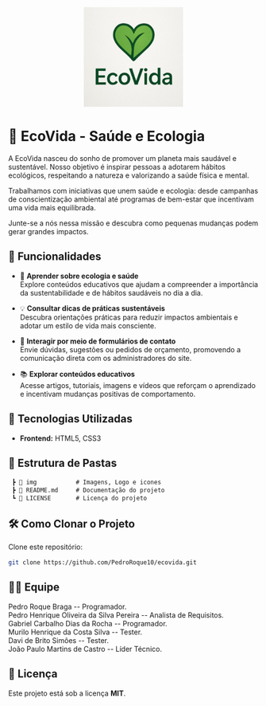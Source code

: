 <p align="center">
  <img src="img/89b0811f-a974-477c-b7ae-616e9e21873b.jpg" alt="Logo EcoVida" width="200" height="200">
</p>


<h1>🌱 EcoVida - Saúde e Ecologia </h1>

  A EcoVida nasceu do sonho de promover um planeta mais saudável e sustentável. Nosso objetivo é inspirar pessoas a adotarem hábitos ecológicos, respeitando a natureza e valorizando a saúde física e mental.

Trabalhamos com iniciativas que unem saúde e ecologia: desde campanhas de conscientização ambiental até programas de bem-estar que incentivam uma vida mais equilibrada.

Junte-se a nós nessa missão e descubra como pequenas mudanças podem gerar grandes impactos.


## 🌟 Funcionalidades


- 🌿 **Aprender sobre ecologia e saúde**  
  Explore conteúdos educativos que ajudam a compreender a importância da sustentabilidade e de hábitos saudáveis no dia a dia.

- 💡 **Consultar dicas de práticas sustentáveis**  
  Descubra orientações práticas para reduzir impactos ambientais e adotar um estilo de vida mais consciente.

- 📨 **Interagir por meio de formulários de contato**  
  Envie dúvidas, sugestões ou pedidos de orçamento, promovendo a comunicação direta com os administradores do site.

- 📚 **Explorar conteúdos educativos**  
  Acesse artigos, tutoriais, imagens e vídeos que reforçam o aprendizado e incentivam mudanças positivas de comportamento.


## 🚀 Tecnologias Utilizadas

- **Frontend:** HTML5, CSS3

## 📂 Estrutura de Pastas
```
 ┣ 📂 img           # Imagens, Logo e icones
 ┣ 📜 README.md     # Documentação do projeto
 ┗ 📜 LICENSE       # Licença do projeto
```

## 🛠️ Como Clonar o Projeto

 Clone este repositório:  
   ```bash
   git clone https://github.com/PedroRoque10/ecovida.git
   ```

## 👨‍💻 Equipe

  Pedro Roque Braga -- Programador. <br>
  Pedro Henrique Oliveira da Silva Pereira -- Analista de Requisitos. <br>
  Gabriel Carbalho Dias da Rocha -- Programador. <br>
  Murilo Henrique da Costa Silva -- Tester. <br>
  Davi de Brito Simôes -- Tester. <br> 
  João Paulo Martins de Castro -- Líder Técnico. <br>

## 📜 Licença

Este projeto está sob a licença **MIT**.  
 
